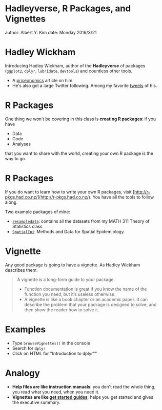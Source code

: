 Hadleyverse, R Packages, and Vignettes
========================================================
author: Albert Y. Kim
date: Monday 2016/3/21





Hadley Wickham
========================================================

Introducing Hadley Wickham, author of the **Hadleyverse** of packages
(`ggplot2`, `dplyr`, `lubridate`, `devtools`) and countless other tools.

* A
[priceonomics](http://priceonomics.com/hadley-wickham-the-man-who-revolutionized-r/)
article on him.
* He's also got a large Twitter following. Among my favorite
[tweets](https://twitter.com/hadleywickham/status/589068687669243905?lang=en) of
his.



R Packages
========================================================

One thing we won't be covering in this class is **creating R packages**: if you have

* Data
* Code
* Analyses

that you want to share with the world, creating your own R package is the way to go.



R Packages
========================================================

If you do want to learn how to write your own R packages, visit
[http://r-pkgs.had.co.nz/](http://r-pkgs.had.co.nz/). You have all the tools to
follow along.

Two example packages of mine:

* [`resampledata`](https://github.com/rudeboybert/resampledata): contains all
the datasets from my MATH 311 Theory of Statistics class
* [`SpatialEpi`](https://github.com/rudeboybert/SpatialEpi2): Methods and Data
for Spatial Epidemiology.



Vignette
========================================================

Any good package is going to have a vignette. As Hadley Wickham describes them:

> A vignette is a long-form guide to your package. 
> * Function documentation is great if you know the name of the function you
need, but it’s useless otherwise.
> * A vignette is like a book chapter or an academic paper: it can describe the
problem that your package is designed to solve, and then show the reader how to
solve it.



Examples
========================================================

* Type `browseVignettes()` in the console
* Search for `dplyr`
* Click on HTML for "Introduction to dplyr""



Analogy
========================================================

* **Help files are like instruction manuals**: you don't read the whole thing; you
read what you need, when you need it.
* **Vignettes are like [get started
guides](http://images.fonearena.com/blog/wp-content/uploads/2013/11/apple-ipad-air-unboxing-3.jpg)**:
helps you get started and gives the executive summary.




